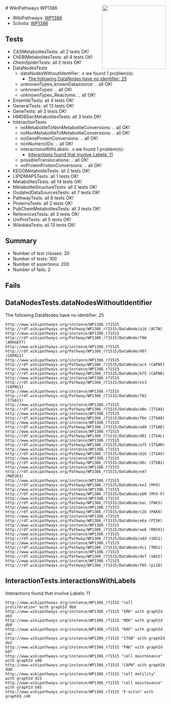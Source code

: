 <img style="float: right; width: 200px" src="https://upload.wikimedia.org/wikipedia/commons/thumb/8/83/Wplogo_with_text_500.png/640px-Wplogo_with_text_500.png" />
# WikiPathways WP1386

* WikiPathways: [WP1386](https://new.wikipathways.org/pathways/WP1386)
* Scholia: [WP1386](https://scholia.toolforge.org/wikipathways/WP1386)
## Tests
* CASMetabolitesTests: all 2 tests OK!
* ChEBIMetabolitesTests: all 4 tests OK!
* ChemSpiderTests: all 2 tests OK!
* DataNodesTests
    * dataNodesWithoutIdentifier: .x we found 1 problem(s):
        * [The following DataNodes have no identifier: 25](#8792c4b4)
    * unknownTypes_knownDatasource: .. all OK!
    * unknownTypes: .. all OK!
    * unknownTypes_Reactome: .. all OK!
* EnsemblTests: all 4 tests OK!
* GeneralTests: all 13 tests OK!
* GeneTests: all 3 tests OK!
* HMDBSecMetabolitesTests: all 3 tests OK!
* InteractionTests
    * noMetaboliteToNonMetaboliteConversions: .. all OK!
    * noNonMetaboliteToMetaboliteConversions: .. all OK!
    * noGeneProteinConversions: .. all OK!
    * nonNumericIDs: .. all OK!
    * interactionsWithLabels: .x we found 1 problem(s):
        * [Interactions found that involve Labels: 11](#fe97a8b9)
    * possibleTranslocations: .. all OK!
    * noProteinProteinConversions: .. all OK!
* KEGGMetaboliteTests: all 2 tests OK!
* LIPIDMAPSTests: all 1 tests OK!
* MetabolitesTests: all 14 tests OK!
* MetaboliteStructureTests: all 2 tests OK!
* OudatedDataSourcesTests: all 7 tests OK!
* PathwayTests: all 6 tests OK!
* ProteinsTests: all 2 tests OK!
* PubChemMetabolitesTests: all 3 tests OK!
* ReferencesTests: all 3 tests OK!
* UniProtTests: all 5 tests OK!
* WikidataTests: all 13 tests OK!


## Summary

* Number of test classes: 20
* Number of tests: 100
* Number of assertions: 200
* Number of fails: 2

## Fails

<a name="8792c4b4" />

## DataNodesTests.dataNodesWithoutIdentifier

The following DataNodes have no identifier: 25
```
http://www.wikipathways.org/instance/WP1386_r71515 http://rdf.wikipathways.org/Pathway/WP1386_r71515/DataNode/a16 (ACTN)
http://www.wikipathways.org/instance/WP1386_r71515 http://rdf.wikipathways.org/Pathway/WP1386_r71515/DataNode/f96 (ARHGEF7)
http://www.wikipathways.org/instance/WP1386_r71515 http://rdf.wikipathways.org/Pathway/WP1386_r71515/DataNode/d07 (CAPN11)
http://www.wikipathways.org/instance/WP1386_r71515 http://rdf.wikipathways.org/Pathway/WP1386_r71515/DataNode/ac4 (CAPN5)
http://www.wikipathways.org/instance/WP1386_r71515 http://rdf.wikipathways.org/Pathway/WP1386_r71515/DataNode/b75 (CAPN6)
http://www.wikipathways.org/instance/WP1386_r71515 http://rdf.wikipathways.org/Pathway/WP1386_r71515/DataNode/e13 (CAPNS1)
http://www.wikipathways.org/instance/WP1386_r71515 http://rdf.wikipathways.org/Pathway/WP1386_r71515/DataNode/f82 (ITGA11)
http://www.wikipathways.org/instance/WP1386_r71515 http://rdf.wikipathways.org/Pathway/WP1386_r71515/DataNode/a0e (ITGA4)
http://www.wikipathways.org/instance/WP1386_r71515 http://rdf.wikipathways.org/Pathway/WP1386_r71515/DataNode/f6e (ITGA8)
http://www.wikipathways.org/instance/WP1386_r71515 http://rdf.wikipathways.org/Pathway/WP1386_r71515/DataNode/a48 (ITGAE)
http://www.wikipathways.org/instance/WP1386_r71515 http://rdf.wikipathways.org/Pathway/WP1386_r71515/DataNode/d01 (ITGAL)
http://www.wikipathways.org/instance/WP1386_r71515 http://rdf.wikipathways.org/Pathway/WP1386_r71515/DataNode/a75 (ITGAM)
http://www.wikipathways.org/instance/WP1386_r71515 http://rdf.wikipathways.org/Pathway/WP1386_r71515/DataNode/d16 (ITGAX)
http://www.wikipathways.org/instance/WP1386_r71515 http://rdf.wikipathways.org/Pathway/WP1386_r71515/DataNode/d8c (ITGB1)
http://www.wikipathways.org/instance/WP1386_r71515 http://rdf.wikipathways.org/Pathway/WP1386_r71515/DataNode/e47 (MAP2K3)
http://www.wikipathways.org/instance/WP1386_r71515 http://rdf.wikipathways.org/Pathway/WP1386_r71515/DataNode/ee2 (MYO)
http://www.wikipathways.org/instance/WP1386_r71515 http://rdf.wikipathways.org/Pathway/WP1386_r71515/DataNode/ab0 (MYO-P)
http://www.wikipathways.org/instance/WP1386_r71515 http://rdf.wikipathways.org/Pathway/WP1386_r71515/DataNode/eac (PAK3)
http://www.wikipathways.org/instance/WP1386_r71515 http://rdf.wikipathways.org/Pathway/WP1386_r71515/DataNode/c2b (PAK6)
http://www.wikipathways.org/instance/WP1386_r71515 http://rdf.wikipathways.org/Pathway/WP1386_r71515/DataNode/e6a (PI5K)
http://www.wikipathways.org/instance/WP1386_r71515 http://rdf.wikipathways.org/Pathway/WP1386_r71515/DataNode/ae6 (ROCK1)
http://www.wikipathways.org/instance/WP1386_r71515 http://rdf.wikipathways.org/Pathway/WP1386_r71515/DataNode/a4d (SOS1)
http://www.wikipathways.org/instance/WP1386_r71515 http://rdf.wikipathways.org/Pathway/WP1386_r71515/DataNode/dc1 (TNS1)
http://www.wikipathways.org/instance/WP1386_r71515 http://rdf.wikipathways.org/Pathway/WP1386_r71515/DataNode/de7 (VAV2)
http://www.wikipathways.org/instance/WP1386_r71515 http://rdf.wikipathways.org/Pathway/WP1386_r71515/DataNode/f05 (p110)
```

<a name="fe97a8b9" />

## InteractionTests.interactionsWithLabels

Interactions found that involve Labels: 11
```
http://www.wikipathways.org/instance/WP1386_r71515 "cell proliferation" with graphId dbd
http://www.wikipathways.org/instance/WP1386_r71515 "ERK" with graphId eb3
http://www.wikipathways.org/instance/WP1386_r71515 "MEK" with graphId db9
http://www.wikipathways.org/instance/WP1386_r71515 "RAF" with graphId cac
http://www.wikipathways.org/instance/WP1386_r71515 "ITGB" with graphId de2
http://www.wikipathways.org/instance/WP1386_r71515 "PAK" with graphId b8f
http://www.wikipathways.org/instance/WP1386_r71515 "cell maintenance" with graphId e00
http://www.wikipathways.org/instance/WP1386_r71515 "CAPN" with graphId dd0
http://www.wikipathways.org/instance/WP1386_r71515 "cell motility" with graphId d23
http://www.wikipathways.org/instance/WP1386_r71515 "cell maintenance" with graphId b05
http://www.wikipathways.org/instance/WP1386_r71515 "F-actin" with graphId c40
```

